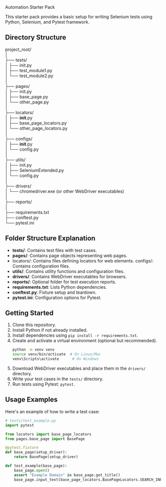 Automation Starter Pack

This starter pack provides a basic setup for writing Selenium tests using Python, Selenium, and Pytest framework.

## Directory Structure

project_root/<br>
│<br>
├── tests/<br>
│ ├── init.py<br>
│ ├── test_module1.py<br>
│ └── test_module2.py<br>
│<br>
├── pages/<br>
│ ├── init.py<br>
│ ├── base_page.py<br>
│ └── other_page.py<br>
│<br>
├── locators/<br>
│ ├── __init__.py<br>
│ ├── base_page_locators.py<br>
│ └── other_page_locators.py<br>
│<br>
├── configs/<br>
│ ├── __init__.py<br>
│ └── config.py<br>
│<br>
├── utils/<br>
│ ├── init.py<br>
│ ├── SeleniumExtended.py<br>
│ └── config.py<br>
│<br>
├── drivers/<br>
│ └── chromedriver.exe (or other WebDriver executables)<br>
│<br>
├── reports/<br>
│<br>
├── requirements.txt<br>
├── conftest.py<br>
└── pytest.ini<br>

## Folder Structure Explanation

- **tests/**: Contains test files with test cases.
- **pages/**: Contains page objects representing web pages.
- locators/: Contains files defining locators for web elements.
  configs/: Contains configuration files.
- **utils/**: Contains utility functions and configuration files.
- **drivers/**: Contains WebDriver executables for browsers.
- **reports/**: Optional folder for test execution reports.
- **requirements.txt**: Lists Python dependencies.
- **conftest.py**: Fixture setup and teardown.
- **pytest.ini**: Configuration options for Pytest.

## Getting Started

1. Clone this repository.
2. Install Python if not already installed.
3. Install dependencies using `pip install -r requirements.txt`.
4. Create and activate a virtual environment (optional but recommended).
   ```bash
   python -m venv venv
   source venv/bin/activate  # On Linux/Mac
   venv\Scripts\activate      # On Windows
5. Download WebDriver executables and place them in the `drivers/` directory.
6. Write your test cases in the `tests/` directory.
7. Run tests using Pytest: `pytest`.

## Usage Examples

Here's an example of how to write a test case:

```python
# tests/test_example.py
import pytest

from locators import base_page_locators
from pages.base_page import BasePage

@pytest.fixture
def base_page(setup_driver):
    return BasePage(setup_driver)

def test_example(base_page):
    base_page.open()
    assert "Example Domain" in base_page.get_title()
    base_page.input_text(base_page_locators.BasePageLocators.SEARCH_INPUT)
